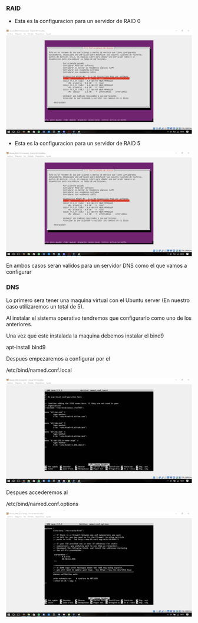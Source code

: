 ### RAID

- Esta es la configuracion para un servidor de RAID 0

![RAID0](/DNS/Ubuntu_RAID0.png)

- Esta es la configuracion para un servidor de RAID 5

![RAID5](/DNS/UbuntuRAID5.png)

En ambos casos seran validos para un servidor DNS como el que vamos a configurar

### DNS

Lo primero sera tener una maquina virtual con el Ubuntu server (En nuestro caso
utilizaremos un total de 5).

Al instalar el sistema operativo tendremos que configurarlo como uno de los anteriores.

Una vez que este instalada la maquina debemos instalar el bind9

apt-install bind9

Despues empezaremos a configurar por el

/etc/bind/named.conf.local

![named.conf.local](/DNS/named.conf.local.png)

Despues accederemos al

/etc/bind/named.conf.options

![Options](/DNS/named.conf.options.png)

